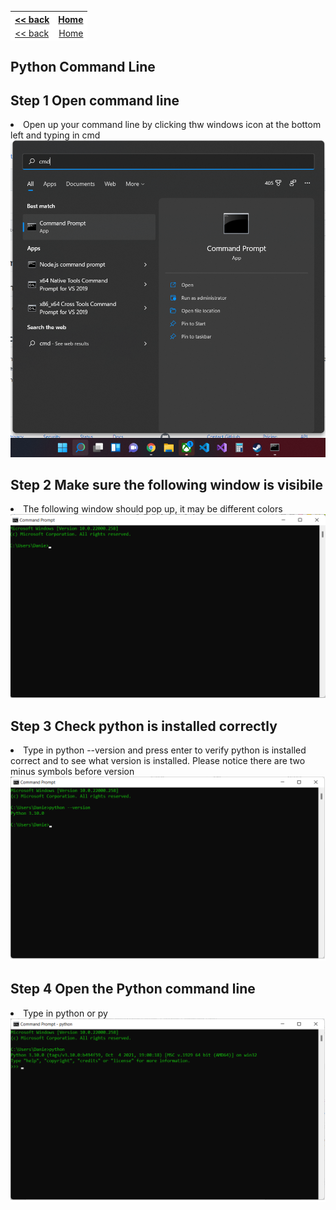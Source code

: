 
<style>
 tr {
         border-width: 0px;
         background-color: #ffffff;
         border: none;
   }
 
 tbody {
 border: none;
         border-width: 0px;

 }
 
 td {
         border-width: 0px;
         background-color: #ffffff;
         border: none;
   }
</style>

| [<< back](../)                  | [Home](https://daniel-jb.github.io/CoderDojo)      |
| -------------                   | -----:                                             |
| [<< back](../)                  | [Home](https://daniel-jb.github.io/CoderDojo)      |

## Python Command Line

## Step 1 Open command line
<li>Open up your command line by clicking thw windows icon at the bottom left and typing in cmd</li>
<a href = "Python_1_1.png"><img src="Python_1_1.png" alt="image"></a>

## Step 2 Make sure the following window is visibile
<li>The following window should pop up, it may be different colors</li>
<a href = "Python_1_2.png"><img src="Python_1_2.png" alt="image"></a>

## Step 3 Check python is installed correctly
<li>Type in python --version and press enter to verify python is installed correct and to see what version is installed. Please notice there are two minus symbols before version</li>
<a href = "Python_1_3.png"><img src="Python_1_3.png" alt="image"></a>

## Step 4 Open the Python command line
<li>Type in python or py</li>
<a href = "Python_1_4.png"><img src="Python_1_4.png" alt="image"></a>

